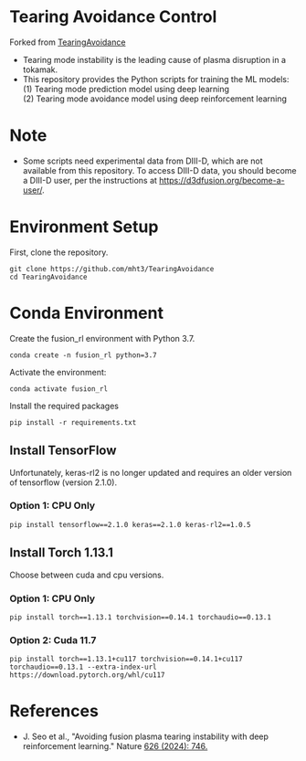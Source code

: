 # Tearing Avoidance Control

Forked from [TearingAvoidance](https://github.com/PlasmaControl/TearingAvoidance)

- Tearing mode instability is the leading cause of plasma disruption in a tokamak.
- This repository provides the Python scripts for training the ML models:\
  (1) Tearing mode prediction model using deep learning\
  (2) Tearing mode avoidance model using deep reinforcement learning

# Note
- Some scripts need experimental data from DIII-D, which are not available from this repository. To access DIII-D data, you should become a DIII-D user, per the instructions at https://d3dfusion.org/become-a-user/.

# Environment Setup
First, clone the repository.
```
git clone https://github.com/mht3/TearingAvoidance
cd TearingAvoidance
```
# Conda Environment

Create the fusion_rl environment with Python 3.7.
```
conda create -n fusion_rl python=3.7
```

Activate the environment:
```
conda activate fusion_rl
```

Install the required packages
```
pip install -r requirements.txt
```

## Install TensorFlow

Unfortunately, keras-rl2 is no longer updated and requires an older version of tensorflow (version 2.1.0). 

### Option 1: CPU Only

```
pip install tensorflow==2.1.0 keras==2.1.0 keras-rl2==1.0.5
```


## Install Torch 1.13.1

Choose between cuda and cpu versions.

### Option 1: CPU Only

```
pip install torch==1.13.1 torchvision==0.14.1 torchaudio==0.13.1
```

### Option 2: Cuda 11.7

```
pip install torch==1.13.1+cu117 torchvision==0.14.1+cu117 torchaudio==0.13.1 --extra-index-url https://download.pytorch.org/whl/cu117
```

# References
- J. Seo et al., "Avoiding fusion plasma tearing instability with deep reinforcement learning." Nature [626 (2024): 746.](https://www.nature.com/articles/s41586-024-07024-9)
